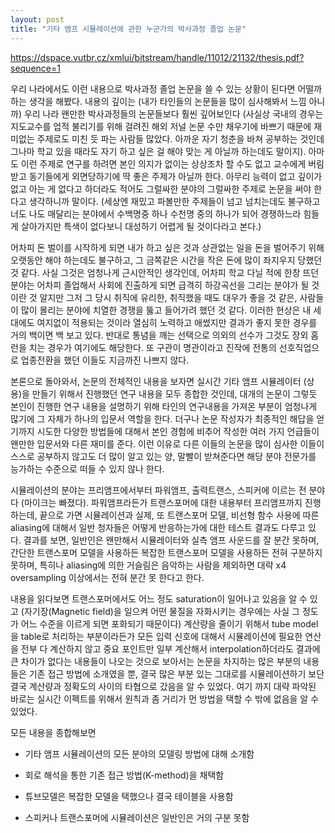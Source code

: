 ```yaml
---
layout: post
title: "기타 앰프 시뮬레이션에 관한 누군가의 박사과정 졸업 논문"
---
```



https://dspace.vutbr.cz/xmlui/bitstream/handle/11012/21132/thesis.pdf?sequence=1




우리 나라에서도 이런 내용으로 박사과정 졸업 논문을 쓸 수 있는 상황이 된다면 어떨까하는 생각을 해봤다. 내용의 깊이는 (내가 타인들의 논문들을 많이 심사해봐서 느낌 아니까) 우리 나라 왠만한 박사과정들의 논문들보다 훨씬 깊어보인다 (사실상 국내의 경우는 지도교수를 업적 불리기를 위해 걸려진 해외 저널 논문 수만 채우기에 바쁘기 때문에 재미없는 주제로도 미친 듯 파는 사람들 많았다. 아까운 자기 청춘을 바쳐 공부하는 것인데 그나마 학교 있을 때라도 자기 하고 싶은 걸 해야 맞는 게 아닐까 하는데도 말이지). 아마도 이런 주제로 연구를 하려면 본인 의지가 없이는 상상조차 할 수도 없고 교수에게 버림받고 동기들에게 외면당하기에 딱 좋은 주제가 아닐까 한다. 아무리 능력이 없고 깊이가 없고 아는 게 없다고 하더라도 적어도 그럴싸한 분야의 그럴싸한 주제로 논문을 써야 한다고 생각하니까 말이다. (세상엔 재밌고 파볼만한 주제들이 넘고 넘치는데도 불구하고 너도 나도 매달리는 분야에서 수백명중 하나 수천명 중의 하나가 되어 경쟁하느라 힘들게 살아가지만 특색이 없다보니 대성하기 어렵게 될 것이다라고 본다.)




어차피 돈 벌이를 시작하게 되면 내가 하고 싶은 것과 상관없는 일을 돈을 벌어주기 위해 오랫동안 해야 하는데도 불구하고, 그 금쪽같은 시간을 작은 돈에 많이 좌지우지 당했던 것 같다. 사실 그것은 엄청나게 근시안적인 생각인데, 어차피 학교 다닐 적에 한창 뜨던 분야는 어차피 졸업해서 사회에 진출하게 되면 급격히 하강곡선을 그리는 분야가 될 것이란 것 알지만 그저 그 당시 취직에 유리한, 취직했을 때도 대우가 좋을 것 같은, 사람들이 많이 몰리는 분야에 치열한 경쟁을 뚫고 들어가려 했던 것 같다. 이러한 현상은 내 세대에도 여지없이 적용되는 것이라 열심히 노력하고 애썼지만 결과가 좋지 못한 경우를 거의 백이면 백 보고 있다. 반대로 통념을 깨는 선택으로 의외의 선수가 그것도 장외 홈런을 치는 경우가 여기에도 해당한다. 또 구관이 명관이라고 진작에 전통의 선호직업으로 업종전환을 했던 이들도 지금까진 나쁘지 않다.




본론으로 돌아와서, 논문의 전체적인 내용을 보자면 실시간 기타 앰프 시뮬레이터 (상용)을 만들기 위해서 진행했던 연구 내용을 모두 종합한 것인데, 대개의 논문이 그렇듯 본인이 진행한 연구 내용을 설명하기 위해 타인의 연구내용을 가져온 부분이 엄청나게 많기에 그 자체가 하나의 입문서 역할을 한다. 더구나 논문 작성자가 최종적인 해답을 얻기까지 시도한 다양한 방법들에 대해서 본인 경험에 비추어 작성한 여러 가지 언급들이 왠만한 입문서와 다른 재미를 준다. 이런 이유로 다른 이들의 논문을 많이 심사한 이들이 스스로 공부하지 않고도 더 많이 알고 있는 양, 말빨이 받쳐준다면 해당 분야 전문가를 능가하는 수준으로 떠들 수 있지 않나 한다.




시뮬레이션의 분야는 프리앰프에서부터 파워앰프, 출력트랜스, 스피커에 이르는 전 분야다 (마이크는 빠졌다). 파워앰프라든가 트랜스포머에 대한 내용부터 프리앰프까지 진행하는데, 끝으로 가면 시뮬레이션과 실제, 또 트랜스포머 모델, 비선형 함수 사용에 따른 aliasing에 대해서 일반 청자들은 어떻게 반응하는가에 대한 테스트 결과도 다루고 있다. 결과를 보면, 일반인은 왠만해서 시뮬레이터와 실측 앰프 사운드를 잘 분간 못하며, 간단한 트랜스포머 모델을 사용하든 복잡한 트랜스포머 모델을 사용하든 전혀 구분하지 못하며, 특히나 aliasing에 의한 거슬림은 음악하는 사람을 제외하면 대략 x4 oversampling 이상에서는 전혀 분간 못 한다고 한다.




내용을 읽다보면 트랜스포머에서도 어느 정도 saturation이 일어나고 있음을 알 수 있고 (자기장(Magnetic field)을 일으켜 어떤 물질을 자화시키는 경우에는 사실 그 정도가 어느 수준을 이르게 되면 포화되기 때문이다) 계산량을 줄이기 위해서 tube model을 table로 처리하는 부분이라든가 모든 입력 신호에 대해서 시뮬레이션에 필요한 연산을 전부 다 계산하지 않고 중요 포인트만 일부 계산해서 interpolation하더라도 결과에 큰 차이가 없다는 내용들이 나오는 것으로 보아서는 논문을 차지하는 많은 부분의 내용들은 기존 접근 방법에 소개였을 뿐, 결국 많은 부분 있는 그대로를 시뮬레이션하기 보단 결국 계산량과 정확도의 사이의 타협으로 갔음을 알 수 있었다. 여기 까지 대략 파악된 바로는 실시간 이펙트를 위해서 원칙과 좀 거리가 먼 방법을 택할 수 밖에 없음을 알 수 있었다.




모든 내용을 종합해보면 

- 기타 앰프 시뮬레이션의 모든 분야의 모델링 방법에 대해 소개함

- 회로 해석을 통한 기존 접근 방법(K-method)을 채택함

- 튜브모델은 복잡한 모델을 택했으나 결국 테이블을 사용함

- 스피커나 트랜스포머에 시뮬레이션은 일반인은 거의 구분 못함







